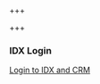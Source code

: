 +++

+++
### IDX Login

[Login to IDX and CRM](https://account.idxhome.com/login?resellerId=873 "Ihomefinder")